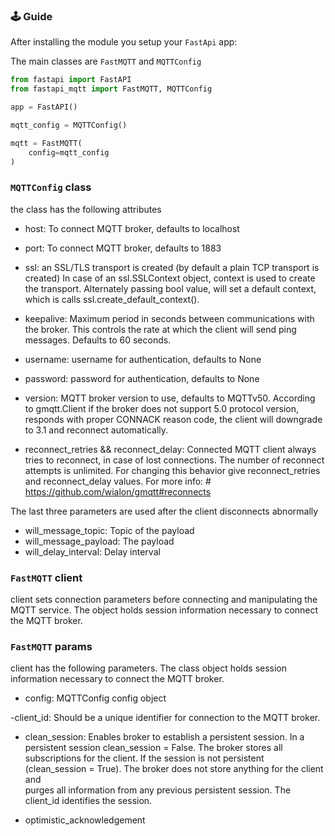 ### 🕹 Guide

After installing the module you setup your `FastApi` app:

The main classes are `FastMQTT` and `MQTTConfig`

```python
from fastapi import FastAPI
from fastapi_mqtt import FastMQTT, MQTTConfig

app = FastAPI()

mqtt_config = MQTTConfig()

mqtt = FastMQTT(
    config=mqtt_config
)

```

### `MQTTConfig` class

the class has the following attributes

- host: To connect MQTT broker, defaults to localhost
- port: To connect MQTT broker, defaults to 1883

- ssl: an SSL/TLS transport is created (by default a plain TCP transport is created)
  In case of an ssl.SSLContext object, context is used to create the transport.
  Alternately passing bool value, will set a default context,
  which is calls ssl.create_default_context().

- keepalive: Maximum period in seconds between communications with the broker.
  This controls the rate at which the client will send ping messages.
  Defaults to 60 seconds.

- username: username for authentication, defaults to None
- password: password for authentication, defaults to None

- version: MQTT broker version to use, defaults to MQTTv50.
  According to gmqtt.Client if the broker does not support 5.0 protocol version,
  responds with proper CONNACK reason code,
  the client will downgrade to 3.1 and reconnect automatically.

- reconnect_retries && reconnect_delay: Connected MQTT client always tries to reconnect,
  in case of lost connections. The number of reconnect attempts is unlimited.
  For changing this behavior give reconnect_retries and reconnect_delay values.
  For more info: # https://github.com/wialon/gmqtt#reconnects

The last three parameters are used after the client disconnects abnormally

- will_message_topic: Topic of the payload
- will_message_payload: The payload
- will_delay_interval: Delay interval

### `FastMQTT` client

сlient sets connection parameters before connecting and manipulating the MQTT service.
The object holds session information necessary to connect the MQTT broker.

### `FastMQTT` params

client has the following parameters. The class object holds session information necessary to connect the MQTT broker.

- config: MQTTConfig config object

-client_id: Should be a unique identifier for connection to the MQTT broker.

- clean_session: Enables broker to establish a persistent session.
                        In a persistent session clean_session = False.
                        The broker stores all subscriptions for the client.
                        If the session is not persistent (clean_session = True).
                        The broker does not store anything for the client and \
                        purges all information from any previous persistent session.
                        The client_id  identifies the session.

- optimistic_acknowledgement